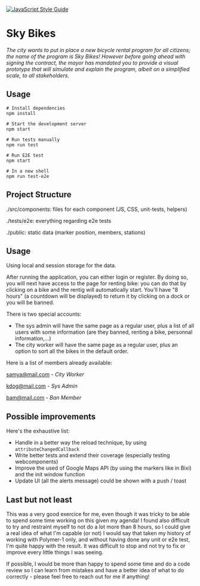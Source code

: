 [![JavaScript Style Guide](https://cdn.rawgit.com/standard/standard/master/badge.svg)](https://github.com/standard/standard)

# Sky Bikes

_The city wants to put in place a new bicycle rental program for all citizens; the name of the program is Sky Bikes! However before going ahead with signing the contract, the mayor has mandated you to provide a visual prototype that will simulate and explain the program, albeit on a simplified scale, to all stakeholders._

## Usage

```shell
# Install dependencies
npm install

# Start the development server
npm start

# Run tests manually
npm run test

# Run E2E test
npm start

# In a new shell
npm run test-e2e
```

## Project Structure

./src/components: files for each component (JS, CSS, unit-tests, helpers)

./tests/e2e: everything regarding e2e tests

./public: static data (marker position, members, stations)

## Usage
Using local and session storage for the data.

After running the application, you can either login or register.
By doing so, you will next have access to the page for renting bike: you can do that by clicking on a bike and the rentig will automatically start. You'll have "8 hours" (a countdown will be displayed) to return it by clicking on a dock or you will be banned.

There is two special accounts:
- The sys admin will have the same page as a regular user, plus a list of all users with some information (are they banned, renting a bike, personnal information,...)
- The city worker will have the same page as a regular user, plus an option to sort all the bikes in the default order.

Here is a list of members already available:

samya@mail.com - *City Worker*

kdog@mail.com - *Sys Admin*

bam@mail.com - *Ban Member*

## Possible improvements

Here's the exhaustive list:
- Handle in a better way the reload technique, by using `attributeChangedCallback`
- Write better tests and extend their coverage (especially testing webcomponents)
- Improve the used of Google Maps API (by using the markers like in Bixi) and the init window function
- Update UI (all the alerts message) could be shown with a push / toast

## Last but not least
This was a very good exercice for me, even though it was tricky to be able to spend some time working on this given my agenda!
I found also difficult to try and restraint myself to not do a lot more than 8 hours, so I could give a real idea of what I'm capable (or not)
I would say that taken my history of working with Polymer-1 only, and without having done any unit or e2e test, I'm quite happy with the result. It was difficult to stop and not try to fix or improve every little things I was seeing.

If possible, I would be more than happy to spend some time and do a code review so I can learn from mistakes and have a better idea of what to do correctly - please feel free to reach out for me if anything!
